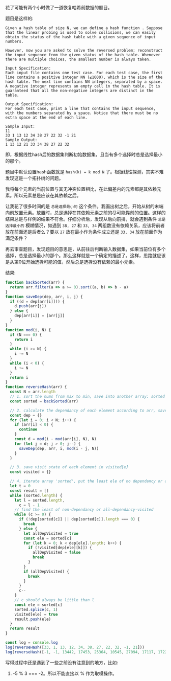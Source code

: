 花了可能有两个小时做了一道恢复哈希前数据的题目。

题目是这样的: 
```
Given a hash table of size N, we can define a hash function . Suppose that the linear probing is used to solve collisions, we can easily obtain the status of the hash table with a given sequence of input numbers.

However, now you are asked to solve the reversed problem: reconstruct the input sequence from the given status of the hash table. Whenever there are multiple choices, the smallest number is always taken.

Input Specification:
Each input file contains one test case. For each test case, the first line contains a positive integer NN (≤1000), which is the size of the hash table. The next line contains NN integers, separated by a space. A negative integer represents an empty cell in the hash table. It is guaranteed that all the non-negative integers are distinct in the table.

Output Specification:
For each test case, print a line that contains the input sequence, with the numbers separated by a space. Notice that there must be no extra space at the end of each line.

Sample Input:
11
33 1 13 12 34 38 27 22 32 -1 21
Sample Output:
1 13 12 21 33 34 38 27 22 32
```

即，根据线性hash后的数据集判断初始数据集，且当有多个选择时总是选择最小的那个。

题目中默认设置hash函数就是 `hash(k) = k mod N` 了。根据线性探测，其实不难发现这是一个拓扑树的问题。

我将每个元素的当前位置与其无冲突位置相比，在此偏差内的元素都是其依赖元素。所以元素总是应该在其依赖之后。

让我花了很多时间的是 `总是选择最小的` 这个条件。我画出树之后，开始从树的末端向前放置元素。放置时，总是选择在其依赖元素之前的尽可能靠前的位置。这样的结果总是与样例的结果不符合。仔细分析后，发现从后向前排，就会遇到条件 `总是选择最小的` 模糊情况，如遇到 `38, 27` 和 `33, 34` 两组数没有依赖关系，应该将前者放在前面还是后者么？要以 `27` 放在最小作为条件成立还是 `33, 34` 放在前面作为满足条件？

再去审查题目，发现题目的意思是，从前往后判断输入数据集，如果当前位有多个选择，总是选择最小的那个。那么这样就是一个确定的描述了。这样，思路就应该是从第0位开始选择可能的值，然后总是选择没有依赖的最小元素。 

结果: 
```javascript
function backSorted(arr) {
  return arr.filter(a => a >= 0).sort((a, b) => b - a)
}
function saveDep(dep, arr, i, j) {
  if ((d = dep[arr[i]])) {
    d.push(arr[j])
  } else {
    dep[arr[i]] = [arr[j]]
  }
}
function mod(i, N) {
  if (N === 0) {
    return i
  }
  while (i >= N) {
    i -= N
  }
  while (i < 0) {
    i += N
  }
  return i
}
function reverseHash(arr) {
  const N = arr.length
  // 1. sort the nums from max to min, save into another array: sorted
  const sorted = backSorted(arr)

  // 2. calculate the dependancy of each element according to arr, save as dep[ele] = [...]
  const dep = {}
  for (let i = 0; i < N; i++) {
    if (arr[i] < 0) {
      continue
    }
    const d = mod(i - mod(arr[i], N), N)
    for (let j = d; j > 0; j--) {
      saveDep(dep, arr, i, mod(i - j, N))
    }
  }

  // 3. save visit state of each element in visited[e]
  const visited = {}

  // 4. iterate array 'sorted', put the least ele of no dependancy or all-dependancy-visited into result
  let t = 0
  const result = []
  while (sorted.length) {
    let l = sorted.length,
      c = l - 1
    // find the least of non-dependancy or all-dependancy-visited
    while (c >= 0) {
      if (!dep[sorted[c]] || dep[sorted[c]].length === 0) {
        break
      } else {
        let allDepVisited = true
        const ele = sorted[c]
        for (let k = 0; k < dep[ele].length; k++) {
          if (!visited[dep[ele][k]]) {
            allDepVisited = false
            break
          }
        }
        if (allDepVisited) {
          break
        }
      }
      c--
    }
    // c should always be little than l
    const ele = sorted[c]
    sorted.splice(c, 1)
    visited[ele] = true
    result.push(ele)
  }
  return result
}

const log = console.log
log(reverseHash([33, 1, 13, 12, 34, 38, 27, 22, 32, -1, 21]))
log(reverseHash([-1, -1, 13442, 17453, 25364, 10545, 27094, 17117, 17228, 13133]))

```

写得过程中还是遇到了一些之前没有注意到的地方，比如:
1. -5 % 3 === -2。所以不能直接以 % 作为取模操作。